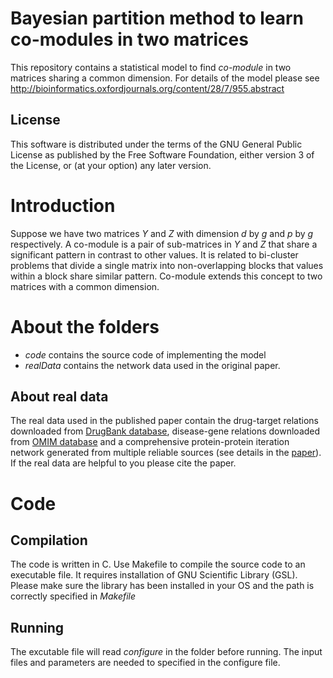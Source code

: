 # Bayesian partition method to learn co-modules in two matrices
This repository contains a statistical model to find _co-module_ in two matrices
sharing a common dimension. For details of the model please see http://bioinformatics.oxfordjournals.org/content/28/7/955.abstract

## License
This software is distributed under the terms of the GNU General Public 
License as published by the Free Software Foundation, either version 3 
of the License, or (at your option) any later version.

# Introduction

Suppose we have two matrices _Y_ and _Z_ with
dimension _d_ by _g_ and _p_ by _g_ respectively. A co-module is a pair of sub-matrices
in _Y_ and _Z_ that share a significant pattern in contrast to other values. It is 
related to bi-cluster problems that divide a single matrix into non-overlapping
blocks that values within a block share similar pattern. Co-module extends this concept to 
two matrices with a common dimension. 

# About the folders
* _code_ contains the source code of implementing the model
* _realData_ contains the network data used in the original paper. 

## About real data
The real data used in the published paper contain the drug-target 
relations downloaded from [DrugBank database](http://www.drugbank.ca), disease-gene 
relations downloaded from [OMIM database](http://www.omim.org) and 
a comprehensive protein-protein iteration network generated from multiple reliable
sources (see details in the [paper](http://bioinformatics.oxfordjournals.org/content/28/7/955.abstract)).
If the real data are helpful to you please cite the paper.

# Code

## Compilation
The code is written in C. Use Makefile to compile the source code to an executable file. 
It requires installation of GNU Scientific Library (GSL). 
Please make sure the library has been installed in your OS and the path is correctly specified 
in _Makefile_

## Running
The excutable file will read _configure_ in the folder before running. 
The input files and parameters are needed to specified in the configure file.
